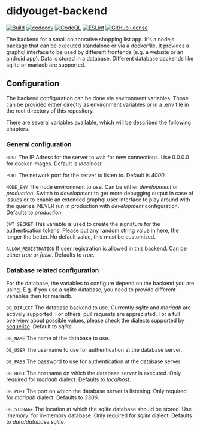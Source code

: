 # didyouget-backend

[![Build](https://github.com/FelixWohlfrom/didyouget-backend/actions/workflows/build.yaml/badge.svg?event=push)](https://github.com/FelixWohlfrom/didyouget-backend/actions/workflows/build.yaml) [![codecov](https://codecov.io/gh/FelixWohlfrom/didyouget-backend/branch/main/graph/badge.svg?token=0E8911CB53)](https://codecov.io/gh/FelixWohlfrom/didyouget-backend) [![CodeQL](https://github.com/FelixWohlfrom/didyouget-backend/actions/workflows/codeql-analysis.yml/badge.svg?event=push)](https://github.com/FelixWohlfrom/didyouget-backend/actions/workflows/codeql-analysis.yml) [![ESLint](https://github.com/FelixWohlfrom/didyouget-backend/actions/workflows/eslint.yml/badge.svg?event=push)](https://github.com/FelixWohlfrom/didyouget-backend/actions/workflows/eslint.yml) [![GitHub license](https://img.shields.io/github/license/FelixWohlfrom/didyouget-backend)](https://github.com/FelixWohlfrom/didyouget-backend/blob/main/LICENSE)

The backend for a small colaborative shopping list app. It's a nodejs package that can be executed standalone or via a dockerfile.
It provides a graphql interface to be used by different frontends (e.g. a website or an android app).
Data is stored in a database. Different database backends like sqlite or mariadb are supported.

## Configuration

The backend configuration can be done via environment variables.
Those can be provided either directly as environment variables or in a .env file in the root directory of this repository.

There are several variables available, which will be described the following chapters.

### General configuration

``HOST`` The IP Adress for the server to wait for new connections. Use 0.0.0.0 for docker images. Default is *localhost*.

``PORT`` The network port for the server to listen to. Default is *4000*.

``NODE_ENV`` The node environment to use. Can be either *development* or *production*. Switch to *development* to get more debugging output in case of issues or to enable an extended graphql user interface to play around with the queries. NEVER run in production with *development* configuration. Defaults to *production*

``JWT_SECRET`` This variable is used to create the signature for the authentication tokens. Please put any random string value in here, the longer the better. No default value, this must be customized.

``ALLOW_REGISTRATION`` If user registration is allowed in this backend. Can be either *true* or *false*. Defaults to *true*.

### Database related configuration

For the database, the variables to configure depend on the backend you are using. E.g. if you use a sqlite database, you need to provide different variables then for mariadb.

``DB_DIALECT`` The database backend to use. Currently *sqlite* and *mariadb* are actively supported. For others, pull requests are appreciated. For a full overview about possible values, please check the dialects supported by [sequelize](https://sequelize.org/api/v6/class/src/sequelize.js~sequelize#instance-constructor-constructor).
Default to *sqlite*.

``DB_NAME`` The name of the database to use.

``DB_USER`` The username to use for authentication at the database server.

``DB_PASS`` The password to use for authentication at the database server.

``DB_HOST`` The hostname on which the database server is executed. Only required for *mariadb* dialect. Defaults to *localhost*.

``DB_PORT`` The port on which the database server is listening. Only required for *mariadb* dialect. Defaults to *3306*.

``DB_STORAGE`` The location at which the sqlite database should be stored. Use *:memory:* for in-memory database. Only required for *sqlite* dialect. Defaults to *data/database.sqlite*.
